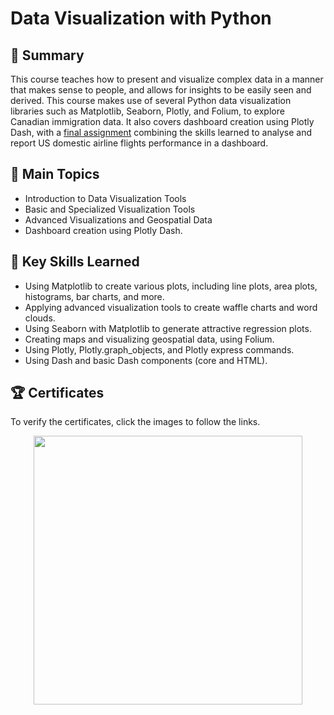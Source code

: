 # Data Visualization with Python

## 📄 Summary 
This course teaches how to present and visualize complex data in a manner that makes sense to people, and allows for insights to be easily seen and derived. This course makes use of several Python data visualization libraries such as Matplotlib, Seaborn, Plotly, and Folium, to explore Canadian immigration data. It also covers dashboard creation using Plotly Dash, with a [final assignment](https://github.com/krit-Okoye/IBM-Data-Science/tree/main/8.Data_Visualization_with_Python/Final%20Assignment) combining the skills learned to analyse and report US domestic airline flights performance in a dashboard. 

## 📑 Main Topics 
- Introduction to Data Visualization Tools
- Basic and Specialized Visualization Tools
- Advanced Visualizations and Geospatial Data
- Dashboard creation using Plotly Dash.

## 🔑 Key Skills Learned 
- Using Matplotlib to create various plots, including line plots, area plots, histograms, bar charts, and more.
- Applying advanced visualization tools to create waffle charts and word clouds.
- Using Seaborn with Matplotlib to generate attractive regression plots.
- Creating maps and visualizing geospatial data, using Folium.
- Using Plotly, Plotly.graph_objects, and Plotly express commands.
- Using Dash and basic Dash components (core and HTML).

## 🏆 Certificates 
To verify the certificates, click the images to follow the links.

<p align="middle">
  <a href="https://www.coursera.org/account/accomplishments/certificate/X35R299PS7MA"><img src="https://coursera-certificate-images.s3.amazonaws.com/X35R299PS7MA" height="430"></a>

</p>
